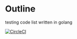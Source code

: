 # Outline
testing code list written in golang

[![CircleCI](https://circleci.com/gh/Khigashiguchi/go-tests/tree/master.svg?style=svg)](https://circleci.com/gh/Khigashiguchi/go-tests/tree/master)